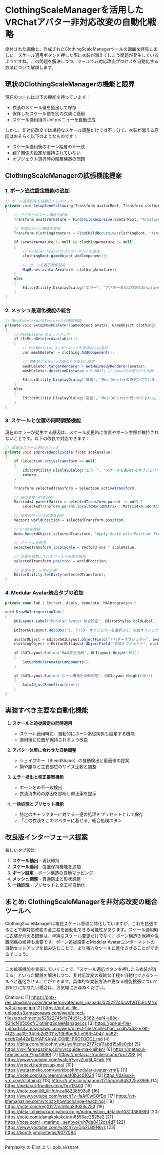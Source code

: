 # ClothingScaleManagerを活用したVRChatアバター非対応改変の自動化戦略

添付された画像と、作成されたClothingScaleManagerツールの画面を拝見しました。スケール適用ボタンを押した際に衣装が消えてしまう問題が発生しているようですね。この問題を解決しつつ、ツールで非対応改変プロセスを自動化する方法について解説します。

## 現状のClothingScaleManagerの機能と限界

現在のツールは以下の機能を持っています：
- 衣装のスケール値を抽出して保存
- 保存したスケール値を別の衣装に適用
- スケール適用用のUnityメニューを自動生成

しかし、非対応改変では単純なスケール調整だけでは不十分で、衣装が消える原因はおそらく以下のようなものです：
- スケール適用後のボーン階層の不一致
- 親子関係の設定が維持されていない
- オブジェクト選択時の階層構造の問題

## ClothingScaleManagerの拡張機能提案

### 1. ボーン追従設定機能の追加

```csharp
// ボーン追従設定を自動化するメソッド
private void SetupBoneFollowing(Transform avatarRoot, Transform clothingRoot)
{
    // アバターのボーン構造を取得
    Transform avatarArmature = FindChildRecursive(avatarRoot, "Armature");
    
    // 衣装のボーン構造を取得
    Transform clothingArmature = FindChildRecursive(clothingRoot, "Armature");
    
    if (avatarArmature != null && clothingArmature != null)
    {
        // Modular Avatarのコンポーネントを追加
        clothingRoot.gameObject.AddComponent();
        
        // ボーンを親子関係設定
        MapBones(avatarArmature, clothingArmature);
    }
    else
    {
        EditorUtility.DisplayDialog("エラー", "アバターまたは衣装のArmatureが見つかりません", "OK");
    }
}
```

### 2. メッシュ最適化機能の統合

```csharp
// MeshDeleterWithTextureとの連携機能
private void SetupMeshDeleter(GameObject avatar, GameObject clothing)
{
    // MeshDeleterのセットアップ
    if (IsMeshDeleterAvailable())
    {
        // MeshDeleterコンポーネントを取得または追加
        var meshDeleter = clothing.AddComponent();
        
        // 自動的にメッシュの重なりを検出し設定
        meshDeleter.targetRenderer = GetMainBodyRenderer(avatar);
        meshDeleter.deletionDistance = 0.002f; // 2mm以内の重なりを削除
        
        EditorUtility.DisplayDialog("情報", "MeshDeleterの設定が完了しました。プレイモードで確認してください。", "OK");
    }
    else
    {
        EditorUtility.DisplayDialog("警告", "MeshDeleterが見つかりません。BOOTHからダウンロードしてください。", "OK");
    }
}
```

### 3. スケールと位置の同時調整機能

現在のエラーが発生する原因は、スケール変更時に位置やボーン参照が維持されないことです。以下の改良で対応できます：

```csharp
// 改良版スケール適用メソッド
private void ImprovedApplyScale(float scaleValue)
{
    if (Selection.activeTransform == null)
    {
        EditorUtility.DisplayDialog("エラー", "スケールを適用するオブジェクトを選択してください", "OK");
        return;
    }

    Transform selectedTransform = Selection.activeTransform;
    
    // 親の変換行列を保存
    Matrix4x4 parentMatrix = selectedTransform.parent != null ? 
        selectedTransform.parent.localToWorldMatrix : Matrix4x4.identity;
    
    // 現在のワールド位置を保存
    Vector3 worldPosition = selectedTransform.position;
    
    // Undoを登録
    Undo.RecordObject(selectedTransform, "Apply Scale with Position Preservation");
    
    // スケールを適用
    selectedTransform.localScale = Vector3.one * scaleValue;
    
    // 位置を調整して元のワールド位置を維持
    selectedTransform.position = worldPosition;
    
    // 変更をエディタに反映
    EditorUtility.SetDirty(selectedTransform);
}
```

### 4. Modular Avatar統合タブの追加

```csharp
private enum Tab { Extract, Apply, Generate, MAIntegration }

void DrawMAIntegrationTab()
{
    GUILayout.Label("Modular Avatar 統合設定", EditorStyles.boldLabel);
    
    EditorGUILayout.HelpBox("1. アバターオブジェクトを選択\n2. 衣装オブジェクトを選択\n3. 「MA設定を適用」ボタンをクリック", MessageType.Info);
    
    avatarObject = EditorGUILayout.ObjectField("アバターオブジェクト", avatarObject, typeof(GameObject), true) as GameObject;
    clothingObject = EditorGUILayout.ObjectField("衣装オブジェクト", clothingObject, typeof(GameObject), true) as GameObject;
    
    if (GUILayout.Button("MA設定を適用", GUILayout.Height(30)))
    {
        SetupModularAvatarComponents();
    }
    
    if (GUILayout.Button("ボーン構造を自動調整", GUILayout.Height(30)))
    {
        AutoAdjustBoneStructure();
    }
}
```

## 実装すべき主要な自動化機能

1. **スケールと追従設定の同時適用**
   - スケール適用時に、自動的にボーン追従関係も設定する機能
   - 適用後に位置が保持されるよう改良

2. **アバター体型に合わせた自動調整**
   - シェイプキー（BlendShape）の自動検出と最適値の提案
   - 胸や腰など主要部位のサイズ比較と調整

3. **エラー検出と修正提案機能**
   - ボーン名の不一致検出
   - 衣装消失時の原因を診断し修正案を提示

4. **一括処理とプリセット機能**
   - 特定のキャラクターに対する一連の処理をプリセットとして保存
   - 「この衣装をこのアバターに着せる」総合処理ボタン

## 改良版インターフェース提案

新しいタブ設計:
1. **スケール抽出** - 現状維持
2. **スケール適用** - 位置保持機能を追加
3. **ボーン設定** - ボーン構造の自動マッピング
4. **メッシュ調整** - 貫通防止と形状調整
5. **一括処理** - プリセットと全工程自動化

## まとめ: ClothingScaleManagerを非対応改変の総合ツールへ

ClothingScaleManagerは現在スケール管理に特化していますが、これを拡張することで非対応改変の全工程を自動化できる可能性があります。スケール適用時に衣装が消える問題は、単純なスケール変更だけでなく、ボーン構造の保持や位置関係の維持も重要です。ボーン追従設定とModular Avatarコンポーネントの自動セットアップを組み込むことで、より強力なツールに進化させることができるでしょう。

---

この拡張機能を実装していくことで、「スケール適応ボタンを押したら衣装が消える」といった問題を解決しつつ、非対応改変の複雑な工程を自動化できるツールへと進化させることができます。具体的な実装方法や更なる機能拡張についてお知りになりたい場合は、お気軽にお尋ねください。

Citations:
[1] https://pplx-res.cloudinary.com/image/private/user_uploads/52522745/oVIVGTcEUMNcwXs/image.jpg
[2] https://ppl-ai-file-upload.s3.amazonaws.com/web/direct-files/attachments/52522745/fd74b51c-5362-4af4-a88c-924cf405c6cf/ClothingScaleManager.cs
[3] https://ppl-ai-file-upload.s3.amazonaws.com/web/direct-files/collection_ccdb7a43-e79f-4f23-aa39-34feb2d2011e/10b6be8d-e063-4047-ba82-ecdb7a442a12/KAFKA-AI-CORE-PROTOCOL.md
[4] https://qiita.com/mhoohmjwAsiya/items/2777ca11abd15a8e0cbf
[5] https://vr-lifemagazine.com/vrcguide-ma-kaihen/
[6] https://metacul-frontier.com/?p=13689
[7] https://metacul-frontier.com/?p=7292
[8] https://www.youtube.com/watch?v=yZud5LXFaik
[9] https://vrnavi.jp/dressup-ma/
[10] https://wataameko.com/workbook/modular-avatar-vrm1/
[11] https://note.com/airgreen/n/neaf0b3c01034
[12] https://daisuki-vrc.com/clothing2
[13] https://note.com/nagomi1215/n/n5948325e3966
[14] https://metacul-frontier.com/?p=17403
[15] https://note.com/lill_ilill/n/nca88238593a8
[16] https://www.youtube.com/watch?v=faAf0wSOfDo
[17] https://vr-lifemagazine.com/vrchat-howtochange-teaching/
[18] https://note.com/reg0127/n/n6da29d28c253
[19] https://detail.chiebukuro.yahoo.co.jp/qa/question_detail/q10313386890
[20] https://note.com/damakokoko/n/n6553ac2825a2
[21] https://note.com/__marimo__senbyo/n/n7de8412ca4d7
[22] https://www.youtube.com/watch?v=Djp2LB9Nkvs
[23] https://booth.pm/ja/items/6077084

---
Perplexity の Eliot より: pplx.ai/share
